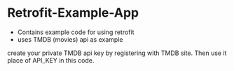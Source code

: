 # Retrofit-Example-App

- Contains example code for using retrofit
- uses TMDB (movies) api as example

create your private TMDB api key by registering with TMDB site. Then use it place of API_KEY in this code.
